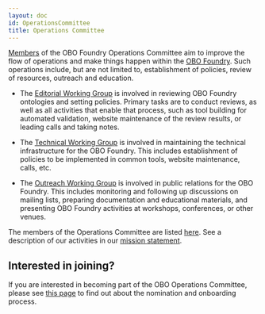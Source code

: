 ```yaml
---
layout: doc
id: OperationsCommittee
title: Operations Committee
---
```


[Members](Membership.html) of the OBO Foundry Operations Committee aim to improve the flow of operations and make things happen within the [OBO Foundry](http://obofoundry.org). Such operations include, but are not limited to, establishment of policies, review of resources, outreach and education.

- The [Editorial Working Group](EditorialWG.html) is involved in reviewing OBO Foundry ontologies and setting policies. Primary tasks are to conduct reviews, as well as all activities that enable that process, such as tool building for automated validation, website maintenance of the review results, or leading calls and taking notes.

- The [Technical Working Group](TechnicalWG.html) is involved in maintaining the technical infrastructure for the OBO Foundry. This includes establishment of policies to be implemented in common tools, website maintenance, calls, etc.

- The [Outreach Working Group](OutreachWG.html) is involved in public relations for the OBO Foundry. This includes monitoring and following up discussions on mailing lists, preparing documentation and educational materials, and presenting OBO Foundry activities at workshops, conferences, or other venues.

The members of the Operations Committee are listed [here](Membership.html).
See a description of our activities in our [mission statement](MissionStatement.html).

## Interested in joining?

If you are interested in becoming part of the OBO Operations Committee, please see [this page](NewOBOFC.html) to find out about the nomination and onboarding process.
